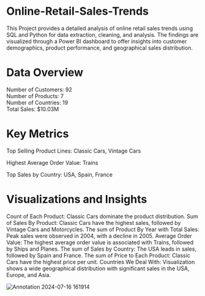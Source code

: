 # Online-Retail-Sales-Trends
This Project provides a detailed analysis of online retail sales trends using SQL and Python for data extraction, cleaning, and analysis. The findings are visualized through a Power BI dashboard to offer insights into customer demographics, product performance, and geographical sales distribution.

# Data Overview
Number of Customers: 92  
Number of Products: 7  
Number of Countries: 19  
Total Sales: $10.03M  
# Key Metrics
Top Selling Product Lines: Classic Cars, Vintage Cars

Highest Average Order Value: Trains

Top Sales by Country: USA, Spain, France

# Visualizations and Insights

Count of Each Product:  Classic Cars dominate the product distribution.
Sum of Sales By Product: Classic Cars have the highest sales, followed by Vintage Cars and Motorcycles.
The sum of Product By Year with Total Sales: Peak sales were observed in 2004, with a decline in 2005.
Average Order Value: The highest average order value is associated with Trains, followed by Ships and Planes.
The sum of Sales by Country: The USA leads in sales, followed by Spain and France.
The sum of Price to Each Product: Classic Cars have the highest price per unit.
Countries We Deal With: Visualization shows a wide geographical distribution with significant sales in the USA, Europe, and Asia.

![Annotation 2024-07-16 161914](https://github.com/user-attachments/assets/27835469-1c30-4da1-a420-397191cb744a)

